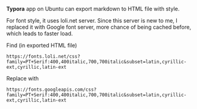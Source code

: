 **Typora** app on Ubuntu can export markdown to HTML file with style.

For font style, it uses loli.net server. Since this server is new to me, I replaced it with Google font server, more chance of being cached before, which leads to faster load.

Find (in exported HTML file)

```
https://fonts.loli.net/css?family=PT+Serif:400,400italic,700,700italic&subset=latin,cyrillic-ext,cyrillic,latin-ext
```
Replace with
```
https://fonts.googleapis.com/css?family=PT+Serif:400,400italic,700,700italic&subset=latin,cyrillic-ext,cyrillic,latin-ext
```
